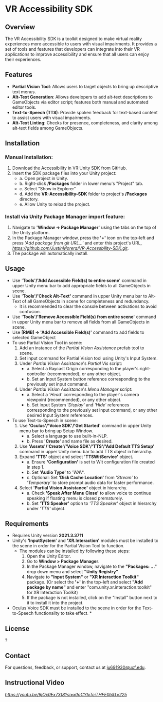 # VR Accessibility SDK
## Overview
The VR Accessibility SDK is a toolkit designed to make virtual reality experiences more accessible to users with visual impairments. It provides a set of tools and features that developers can integrate into their VR applications to improve accessibility and ensure that all users can enjoy their experiences.

## Features
* **Partial Vision Tool**: Allows users to target objects to bring up descriptive text menus.
* **Alt-Text Generation**: Allows developers to add alt-text descriptions to GameObjects via editor script; features both manual and automated editor tools.
* **Text-to-Speech (TTS)**: Provide spoken feedback for text-based content to assist users with visual impairments.
* **Alt-Text Linting**: Checks for presence, completeness, and clarity among alt-text fields among GameObjects.

## Installation
### Manual Installation:
1. Download the Accessibility in VR Unity SDK from GitHub.
2. Insert the SDK package files into your Unity project:
    - a. Open project in Unity.
    - b. Right-click **/Packages** folder in lower menu's "Project" tab.
    - c. Select "Show in Explorer"
    - d. Add the **VR-Accessibility-SDK** folder to project's **/Packages** directory.
    - e. Allow Unity to reload the project.
    
### Install via Unity Package Manager import feature:
1. Navigate to **'Window -> Package Manager'** using the tabs on the top of the Unity platform.
2. In the Package Manager window, press the **'+'** icon on the top-left and press *'Add package from git URL...'* and enter this project's URL, *https://github.com/JustinMorera/VR-Accessbility-SDK.git*.
3. The package will automatically install.
    
## Usage
* Use **'Tools'/'Add Accessible Field(s) to entire scene'** command in upper Unity menu bar to add appropriate fields to all GameObjects in scene.
* Use **'Tools'/'Check Alt-Text'** command in upper Unity menu bar to Alt-Text of all GameObjects in scene for completeness and redundancy.
    * It is recommended to clear the console between activations to avoid confusion.
* Use **'Tools'/'Remove Accessible Field(s) from entire scene'** command in upper Unity menu bar to remove all fields from all GameObjects in scene.
* Use **[RMB] -> 'Add Accessible Field(s)'** command to add fields to selected GameObject
* To use Partial Vision Tool in scene:
    1. Add an instance of the *Partial Vision Assistance* prefab tool to scene.
    2. Set input command for Partial Vision tool using Unity's Input System.
    3. Under *Partial Vision Assistance*'s *Partial Vis* script:
        - a. Select a Raycast Origin corresponding to the player's right-controller (recommended), or any other object.
        - b. Set an Input System button reference corresponding to the previously set input command.
    4. Under *Partial Vision Assistance*'s *Menu Manager* script:
        - a. Select a *'Head'* corresponding to the player's camera viewpoint (recommended), or any other object.
        - b. Set Input System *'Display'* and *'Hide'* references corresponding to the previously set input command, or any other desired Input System references.
* To use Text-to-Speech in scene:
    1. Use **'Oculus'/'Voice SDK'/'Get Started'** command in upper Unity menu bar to bring up Setup Window.
        - a. Select a language to use built-in-NLP.
        - b. Press **'Create'** and name file as desired.
    2. Use **'Assets'/'Create'/'Voice SDK'/'TTS'/'Add Default TTS Setup'** command in upper Unity menu bar to add TTS object in hierarchy.
    3. Expand **'TTS'** object and select **'TTSWitService'** object.
        - a. Ensure **'Configuration'** is set to Wit configuration file created in step 1.
        - b. Set **'Audio Type'** to *'WAV'*.
        - c. Optional: Set **'Disk Cache Location'** from *'Stream'* to *'Temporary'* to store prompt audio data for faster performance.
    4. Select **'Partial Vision Assistance'** object in hierarchy.
        - a. Check **'Speak After Menu Close'** to allow voice to continue speaking if floating menu is closed prematurely.
        - b. Set **'TTS Speaker'** option to *'TTS Speaker'* object in hierarchy under *'TTS'* object.

## Requirements
* Requires Unity version **2021.3.37f1**
* Unity's **'InputSystem'** and **'XR.Interaction'** modules must be installed to the scene in order for the Partial Vision Tool to function.
    * The modules can be installed by following these steps:
        1. Open the Unity Editor.
        2. Go to **Window > Package Manager**.
        3. In the Package Manager window, navigate to the **"Packages: ..."** drop down menu and select **"Unity Registry"**.
        4. Navigate to **"Input System"** or **"XR Interaction Toolkit"** package. (Or select the **'+'** in the top-left and select **"Add package by name"** and enter "com.unity.xr.interaction.toolkit" for XR Interaction Toolkit)
        5. If the package is not installed, click on the "Install" button next to it to install it into the project.
* Oculus Voice SDK must be installed to the scene in order for the Text-to-Speech functionality to take effect.
    * 

## License
?

## Contact
For questions, feedback, or support, contact us at [ju691930@ucf.edu](ju691930@ucf.edu).

## Instructional Video
*https://youtu.be/6jOx0Ex7318?si=x0aCYIxTeiTHFE0b&t=225*